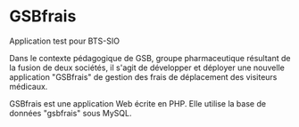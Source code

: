 # GSBfrais
Application test pour BTS-SIO

Dans le contexte pédagogique de GSB, groupe pharmaceutique résultant de la fusion de deux sociétés, il s'agit de développer et déployer une nouvelle application "GSBfrais" de gestion des frais de déplacement des visiteurs médicaux.

GSBfrais est une application Web écrite en PHP. Elle utilise la base de données "gsbfrais" sous MySQL.
